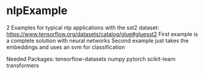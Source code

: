 # nlpExample
2 Examples for typical nlp applications with the sst2 dataset:
https://www.tensorflow.org/datasets/catalog/glue#gluesst2
First example is a complete solution with neural networks
Second example just takes the embeddings and uses an svm for classification

Needed Packages:
tensorflow-datasets
numpy
pytorch
scikit-learn
transformers
